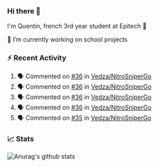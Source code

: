 ### Hi there 👋

I'm Quentin, french 3rd year student at Epitech :raised_hands: 

🔭 I’m currently working on school projects

### :zap: Recent Activity

<!--START_SECTION:activity-->
1. 🗣 Commented on [#36](https://github.com/Vedza/NitroSniperGo/issues/36) in [Vedza/NitroSniperGo](https://github.com/Vedza/NitroSniperGo)
2. 🗣 Commented on [#36](https://github.com/Vedza/NitroSniperGo/issues/36) in [Vedza/NitroSniperGo](https://github.com/Vedza/NitroSniperGo)
3. 🗣 Commented on [#36](https://github.com/Vedza/NitroSniperGo/issues/36) in [Vedza/NitroSniperGo](https://github.com/Vedza/NitroSniperGo)
4. 🗣 Commented on [#36](https://github.com/Vedza/NitroSniperGo/issues/36) in [Vedza/NitroSniperGo](https://github.com/Vedza/NitroSniperGo)
5. 🗣 Commented on [#35](https://github.com/Vedza/NitroSniperGo/issues/35) in [Vedza/NitroSniperGo](https://github.com/Vedza/NitroSniperGo)
<!--END_SECTION:activity-->


### 📈 Stats

![Anurag's github stats](https://github-readme-stats.vercel.app/api?username=vedza&show_icons=false&theme=dark)
